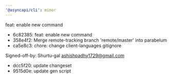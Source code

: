 ```yaml
---
'@asyncapi/cli': minor
---
```


feat: enable new  command

- 6c82385: feat: enable new  command
- 358e4f2: Merge remote-tracking branch 'remote/master' into parabelum
- ca5e8c3: chore: change client-languages gitignore

Signed-off-by: Shurtu-gal <ashishpadhy1729@gmail.com>
- dcc5f20: update changeset
- 9515d0e: update gen script



